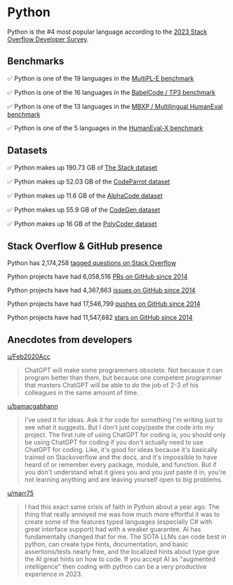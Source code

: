 # Python

Python is the #4 most popular language according to the [2023 Stack Overflow Developer Survey](https://survey.stackoverflow.co/2023/#section-most-popular-technologies-programming-scripting-and-markup-languages).

## Benchmarks

✅ Python is one of the 19 languages in the [MultiPL-E benchmark](https://blog.pearai.dev/an-introduction-to-code-llm-benchmarks-for-software-engineers/#:~:text=couple%20notable%20mentions-,4.%20MultiPL%2DE,-Creator%3A%20Northeastern)

✅ Python is one of the 16 languages in the [BabelCode / TP3 benchmark](https://blog.pearai.dev/an-introduction-to-code-llm-benchmarks-for-software-engineers/#:~:text=amazon%2Dscience/mxeval-,12.%20BabelCode%20/%20TP3,-Creator%3A%20Google)

✅ Python is one of the 13 languages in the [MBXP / Multilingual HumanEval benchmark](https://blog.pearai.dev/an-introduction-to-code-llm-benchmarks-for-software-engineers/#:~:text=11.%20MBXP%20/%20Multilingual%20HumanEval)

✅ Python is one of the 5 languages in the [HumanEval-X benchmark](https://blog.pearai.dev/an-introduction-to-code-llm-benchmarks-for-software-engineers/#:~:text=Some%20multilingual%C2%A0benchmarks-,10.%20HumanEval%2DX,-Creator%3A%20Tsinghua)

## Datasets

✅ Python makes up 190.73 GB of [The Stack dataset](https://arxiv.org/abs/2211.15533)

✅ Python makes up 52.03 GB of the [CodeParrot dataset](https://huggingface.co/datasets/codeparrot/github-code)

✅ Python makes up 11.6 GB of the [AlphaCode dataset](https://arxiv.org/abs/2203.07814)

✅ Python makes up 55.9 GB of the [CodeGen dataset](https://arxiv.org/abs/2203.13474)

✅ Python makes up 16 GB of the [PolyCoder dataset](https://arxiv.org/abs/2202.13169)

## Stack Overflow & GitHub presence

Python has 2,174,258 [tagged questions on Stack Overflow](https://stackoverflow.com/tags)

Python projects have had 6,058,516 [PRs on GitHub since 2014](https://madnight.github.io/githut/#/pull_requests/2023/3)

Python projects have had 4,367,863 [issues on GitHub since 2014](https://madnight.github.io/githut/#/issues/2023/3)

Python projects have had 17,546,799 [pushes on GitHub since 2014](https://madnight.github.io/githut/#/pushes/2023/3)

Python projects have had 11,547,682 [stars on GitHub since 2014](https://madnight.github.io/githut/#/stars/2023/3)

## Anecdotes from developers

[u/Feb2020Acc](https://www.reddit.com/r/Python/comments/10ytgkk/comment/j806l89/?utm_source=share&utm_medium=web2x&context=3)
> ChatGPT will make some programmers obsolete. Not because it can program better than them, but because one competent programmer that masters ChatGPT will be able to do the job of 2-3 of his colleagues in the same amount of time.

[u/bamacgabhann](https://www.reddit.com/r/Python/comments/12wsx2g/comment/jhgagc7/?utm_source=share&utm_medium=web2x&context=3)
> I've used it for ideas. Ask it for code for something I'm writing just to see what it suggests. But I don't just copy/paste the code into my project. The first rule of using ChatGPT for coding is, you should only be using ChatGPT for coding if you don't actually need to use ChatGPT for coding. Like, it's good for ideas because it's basically trained on Stackoverflow and the docs, and it's impossible to have heard of or remember every package, module, and function. But if you don't understand what it gives you and you just paste it in, you're not learning anything and are leaving yourself open to big problems.

[u/marr75](https://www.reddit.com/r/Python/comments/15r05mq/comment/jw5yilu/?utm_source=share&utm_medium=web2x&context=3)
> I had this exact same crisis of faith in Python about a year ago. The thing that really annoyed me was how much more effortful it was to create some of the features typed languages (especially C# with great interface support) had with a weaker guarantee. AI has fundamentally changed that for me. The SOTA LLMs can code best in python, can create type hints, documentation, and basic assertions/tests nearly free, and the localized hints about type give the AI great hints on how to code. If you accept AI as "augmented intelligence" then coding with python can be a very productive experience in 2023.